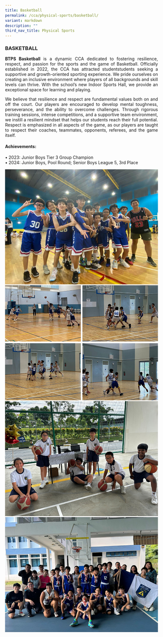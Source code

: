 ```yaml
---
title: Basketball
permalink: /cca/physical-sports/basketball/
variant: markdown
description: ""
third_nav_title: Physical Sports
---
```

<h3>BASKETBALL</h3><p align="justify">
<strong>BTPS Basketball</strong> is a dynamic CCA dedicated to fostering resilience, respect, and passion for the sports and the game of Basketball. Officially established in 2022, the CCA has  attracted studentstudents seeking a supportive and growth-oriented sporting experience. We pride ourselves on creating an inclusive environment where players of all backgrounds and skill levels can thrive. With the school’s new Indoor Sports Hall, we provide an exceptional space for learning and playing.

</p>
<p align="justify">
We believe that resilience and respect are fundamental values both on and off the court. Our players are encouraged to develop mental toughness, perseverance, and the ability to overcome challenges. Through rigorous training sessions, intense competitions, and a supportive team environment, we instill a resilient mindset that helps our students reach their full potential. Respect is emphasized in all aspects of the game, as our players are taught to respect their coaches, teammates, opponents, referees, and the game itself.</p>
<h4>Achievements:</h4>
•	2023: Junior Boys Tier 3 Group Champion<br>
•	2024: Junior Boys, Pool Round; Senior Boys League 5, 3rd Place


![](/images/CCA/basketball24.jpg)
![](/images/CCA/basketball24_2.jpg)
![](/images/CCA/basketball24_4.jpg)
![](/images/CCA/basketball24_3.jpg)